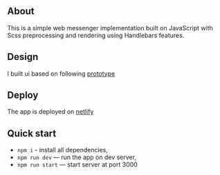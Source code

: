 ## About
This is a simple web messenger implementation built on JavaScript with Scss preprocessing and rendering using Handlebars features.

## Design 
I built ui based on following [prototype](https://www.figma.com/design/jF5fFFzgGOxQeB4CmKWTiE/Chat_external_link?node-id=1-2&node-type=frame&t=aoXtWrybovL7aiLR-0)

## Deploy
The app is deployed on [netlify](https://incandescent-puffpuff-d633a3.netlify.app/)

## Quick start
- `npm i` - install all dependencies,
- `npm run dev` — run the app on dev server,
- `npm run start` — start server at port 3000

